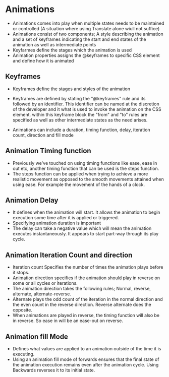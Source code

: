 # Animations
- Animations comes into play when multiple states needs to be maintained or controlled (A situation where using Translate alone wiull not suffice)
- Animations consist of two components; A style describing the animation and a set of keyframes indicating the start and end states of the animation as well as intermediate points
- Keyfarmes define the stages which the animation is used
- Animation properties assigns the @keyframes to specific CSS element and define how it is animated 

## Keyframes
- Keyframes define the stages and styles of the animation
- Keyframes are defined by stating the "@keyframes" rule and its followed by an identifier. This identifier can be named at the discretion of the developer and it what is used to invoke the animation on the CSS element. within this keyframe block the "from" and "to" rules are specified as well as other intermediate states as the need arises.

- Animations can include a duration, timing function, delay, iteration count, direction and fill mode

## Animation Timing function
- Previously we've touched on using timing functions like ease, ease in out etc, another timing function that can be used is the steps function.
- The steps function can be applied when trying to achieve a more realistic movement as opposed to the smooth movements attained when using ease. For example the movement of the hands of a clock. 

## Animation Delay
- It defines when the animation will start. It allows the animation to begin execution some time after it is applied or triggered.
- Specifying animation duration is important
- The delay can take a negative value which will mean the animation executes instantaneously. It appears to start part-way through its play cycle.

## Animation Iteration Count and direction
- Iteration count Specifies the number of times the animation plays before it stops.
- Animation direction specifies if the animation should play in reverse on some or all cycles or iterations.
- The animation direction takes the following rules; Normal, reverse, alternate, alternate-reverse.
- Alternate plays the odd count of the iteration in the normal direction and the even count in the reverse direction. Reverse alternate does the opposite.
- When animations are played in reverse, the timing function will also be in reverse. So ease in will be an ease-out on reverse.

## Animation fill Mode
- Defines what values are applied to an animation outside of the time it is executing.
- Using an animation fill mode of forwards ensures that the final state of the animation execution remains even after the animation cycle. Using Backwards reverses it to its initial state.
